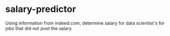 # salary-predictor
Using information from indeed.com, determine salary for data scientist's for jobs that did not post the salary
